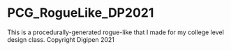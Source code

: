 # PCG_RogueLike_DP2021
This is a procedurally-generated rogue-like that I made for my college level design class. Copyright Digipen 2021
